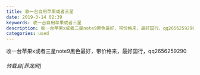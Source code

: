 ```yaml
---
title: 收一台自用苹果或者三星
date: 2019-3-14 02:39
keywords: 收一台自用苹果或者三星
description: 收一台苹果x或者三星note9黑色最好，带价格来，最好国行，qq2656259290
categories: used
---
```

<td class="t_f" id="postmessage_3220124">

收一台苹果x或者三星note9黑色最好，带价格来，最好国行，qq2656259290</td>
###### 转载自[菲龙网]